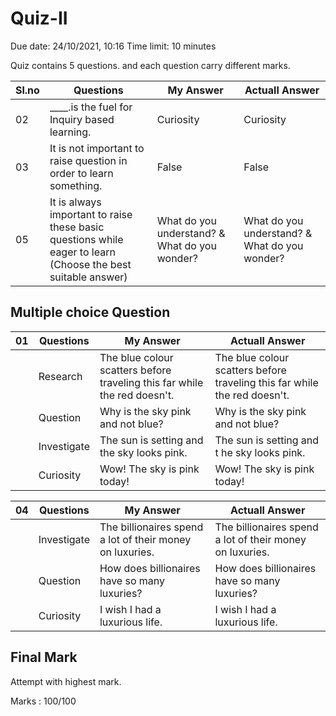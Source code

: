 # Quiz-II

Due date: 24/10/2021, 10:16 Time limit: 10 minutes

Quiz contains 5 questions. and each question carry different marks.

|Sl.no| Questions | My Answer | Actuall Answer|
|---|---|---|---|
|02|____.is the fuel for Inquiry based learning.| Curiosity | Curiosity |
|03|It is not important to raise question in order to learn something.|False|False|
|05| It is always important to raise these basic questions while eager to learn (Choose the best suitable answer) |What do you understand? & What do you wonder?|What do you understand? & What do you wonder?|


## Multiple choice Question

| 01| Questions | My Answer | Actuall Answer|
|---|---|---|---|
||Research|The blue colour scatters before traveling this far while the red doesn't.|The blue colour scatters before traveling this far while the red doesn't.|  
||Question|Why is the sky pink and not blue?|Why is the sky pink and not blue?|
|| Investigate | The sun is setting and the sky looks pink.|The sun is setting and t he sky looks pink.|
|| Curiosity | Wow! The sky is pink today!|Wow! The sky is pink today!|

| 04| Questions | My Answer | Actuall Answer|
|---|---|---|---|
|| Investigate |The billionaires spend a lot of their money on luxuries.|The billionaires spend a lot of their money on luxuries.|
||Question|How does billionaires have so many luxuries?|How does billionaires have so many luxuries?|
|| Curiosity |I wish I had a luxurious life.|I wish I had a luxurious life.|
        
## Final Mark
Attempt with highest mark.

Marks : 100/100
